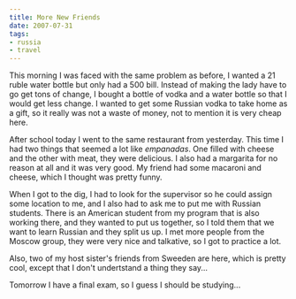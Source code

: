 ```yaml
---
title: More New Friends
date: 2007-07-31
tags:
- russia
- travel
---
```

This morning I was faced with the same problem as before, I wanted a 21 ruble water bottle but only had a 500 bill. Instead of making the lady have to go get tons of change, I bought a bottle of vodka and a water bottle so that I would get less change. I wanted to get some Russian vodka to take home as a gift, so it really was not a waste of money, not to mention it is very cheap here.

After school today I went to the same restaurant from yesterday. This time I had two things that seemed a lot like <em>empanadas</em>. One filled with cheese and the other with meat, they were delicious. I also had a margarita for no reason at all and it was very good. My friend had some macaroni and cheese, which I thought was pretty funny.

When I got to the dig, I had to look for the supervisor so he could assign some location to me, and I also had to ask me to put me with Russian students. There is an American student from my program that is also working there, and they wanted to put us together, so I told them that we want to learn Russian and they split us up. I met more people from the Moscow group, they were very nice and talkative, so I got to practice a lot.

Also, two of my host sister's friends from Sweeden are here, which is pretty cool, except that I don't undertstand a thing they say... 

Tomorrow I have a final exam, so I guess I should be studying...
